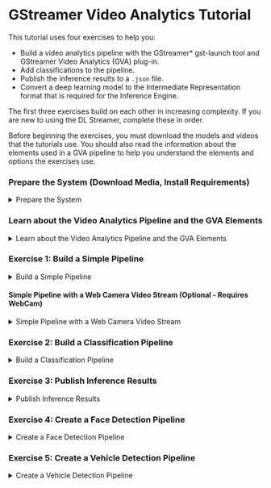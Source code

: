 # GStreamer Video Analytics Tutorial

This tutorial uses four exercises to help you:

- Build a video analytics pipeline with the GStreamer* gst-launch tool and GStreamer Video Analytics (GVA) plug-in. 
- Add classifications to the pipeline.
- Publish the inference results to a `.json` file.
- Convert a deep learning model to the Intermediate Representation format that is required for the Inference Engine.

The first three exercises build on each other in increasing complexity. If you are new to using the DL Streamer, complete these in order. 

Before beginning the exercises, you must download the models and videos that the tutorials use. You should also read the information about the elements used in a GVA pipeline to help you understand the elements and options the exercises use.

### Prepare the System (Download Media, Install Requirements)

<details>
	<summary>Prepare the System</summary>
<br>

NOTE: The recommended way to install DL Streamer is through OpenVINO.  DL Streamer is included with OpenVINO 2020.r2 and newer.  If you have not installed OpenVINO, refer to the [DL Streamer Install Guide](Install_Guide.md).


### Install Requirements
```sh
sudo apt update && sudo apt install -y --no-install-recommends \
	wget cpio cmake lsb-release mesa-utils gdb mc ocl-icd-libopencl1 clinfo vainfo
```

### Get the Models and Videos for the Examples<a name="acquire-data-and-sources"></a>

The DL Streamer plug-in uses the OpenVINO Deep Learning [Inference Engine](https://software.intel.com/en-us/articles/OpenVINO-InferEngine) to perform inference. As input, the Inference Engine accepts CNN models that are converted to the Intermediate Representation (IR) format through the OpenVINO toolkit [Model Optimizer](https://docs.openvinotoolkit.org/latest/_docs_MO_DG_Deep_Learning_Model_Optimizer_DevGuide.html). 

You can either train your own CNN models and convert them to the IR format or use free models from the [OpenVINO Model Zoo](https://github.com/opencv/open_model_zoo) that are already in the IR format. A tool named [Model Downloader](https://docs.openvinotoolkit.org/2020.1/_tools_downloader_README.html) gives you a way to easily download models from the Model Zoo. 

The steps below use a quick way to get everything you need to use the sample applications. For instructions to use your own models, download models from the Model Zoo and use the Model Downloader, see LINK TO OPENVINO CONTENT. 

Remember to source your environment:
   ```sh
   source /opt/intel/openvino/bin/setupvars.sh
   ```

1. Create directories for the models and videos. The following is an example. If you use a different structure, remember to change the path in the instructions to match your location:
   ```sh
   mkdir -p ~/gva/models
   mkdir -p ~/gva/video
   ```

2.	Set the path to store the models we download.
    ```sh	
    export MODELS_PATH=~/gva/models
    ```
   
3. Download the models:
	```sh
	cd ~/gva/models
	```
	```sh
	/opt/intel/openvino/data_processing/dl_streamer/samples/download_models.sh
	```

4. The samples require video files that:

- Are in h264 or mp4 format.
- Include cars, pedestrians, and people with their faces showing.
- Keep your videos to less than 2 minutes for faster processing.
	
5. Download videos

- You can download freely licensed videos from the websites like [Pexels](https://www.pexels.com/videos).
- Put your video files in `~/gva/video`.

</details>

### Learn about the Video Analytics Pipeline and the GVA Elements <a name="gva-pipeline"></a> 

<details>
	<summary>Learn about the Video Analytics Pipeline and the GVA Elements</summary>

<br>
The diagram below shows the data flow of a typical video analytics pipeline.

![Typical GVA pipeline](typical_pipeline.png)

This is what you're seeing in the data flow:

1. Read File with `filesrc` - The `filesrc` element reads data from a file or camera.

2. Decode with `decodebin` -  The `decodebin` element selects the decoder according to the input format. Hardware decoding plug-ins have priority over CPU decoders. Use `decodebin` to insert video processing elements for color conversion or for video-to-system memory copying. <br>
The pipeline moves the uncompressed video from `decodebin` forward in 'video/x-raw' or 'video/x-raw(memory:VASurface)' data type. 'video/x-raw' is a system memory frame and 'video/x-raw(memory:VASurface)' is a video memory handle.

3. Detect Objects with `gvadetect` - The `gvadetect` element runs object detection inference on the decoded frame from `decodebin`. In this process, `gvadetect` uses the `model` parameter to perform inference on the model that you specify. As an option, you can add the `model-proc` parameter to configure the output. A list of regions is returned, known as Region of Interest (ROI), The ROI includes the detected object. 
4. Classify Objects with `gvaclassify` - The `gvaclassify` element performs inference on each video frame ROI. Inference uses the `model` parameter, and returns the result as key=value, such as age=40 or gender=female. Use the `model-proc` parameter with `gvaclassify` to provide a json file for interpreting the results and to configure the output layer name and labels. You can also use 'gvaclassify' to add filters to the inference, but only on by object class, such as a vehicle or pedestrian. 

5. Visualize with `gvawatermark` - The `gvawatermark` element adds the detection and classification results as an overlay on each frame. This element uses a `sync` property. Most samples set this as `sync=false` to disable real-time synchronization to increase the pipeline speed. You can change this to `sync=true` to run pipeline in  real-time speed.

6. Render Video with `xvimagesink` - The `xvimagesink` element renders the video frames. 

You can chain the `gvadetect`, `gvatrack`, `gvaclassify`, and `gvainference` inference elements. For example, you can have the following run in sequence: object detection, object tracking, and object classification. You can also add other GVA elements to use `gvametaconvert` and `gvametapublish` to publish the inference results. 

See [GVA elements](Elements) for more information about the GVA plug-in elements.

The following video shows the result of running a pipeline with:

- gst-launch-1.0 filesrc location=cut.mp4 ! decodebin ! gvadetect model=face-detection-adas-0001.xml ! gvaclassify model=emotions-recognition-retail-0003.xml model-proc=emotions-recognition-retail-0003.json ! gvawatermark ! xvimagesink sync=false

<div align="center"><img src="demo_pipeline.gif" width=900/></div>

The elements in this pipeline are:
* `filesrc` loads a video file named `cut.mp4`.
* `decodebin` decodes the video. 
* `gvadetect` runs inference on the video. The `model` named `face-detection-adas-0001` is used for inference to detect faces. 
* `gvaclassify` uses the result of `gvadetect` on a `model` named `emotions-recognition-retail-0003`, resulting in emotion classifications. 
* `gvawatermark` overlays the detection and classification results on each frame.
* `xvimagesink` renders the video frames.

You are ready to try creating your own pipeline. Continue with the next section to use the first exercise.

</details>


### Exercise 1: Build a Simple Pipeline <a name="simple-pipeline"></a>

<details>
	<summary>Build a Simple Pipeline</summary>
<br>

This exercise helps you create a GStreamer pipeline that uses specific models to run detection on an Intermediate Representation (IR) formatted model. In this exercise you run inference to detect people and vehicles in a video.  

This exercise introduces you to using the following GVA elements:

- `filesrc`
- `gvadetect` 
- `gvawatermark`
	
1. Set the environment variables:

```sh
source /opt/intel/openvino/bin/setupvars.sh
```

2. Export the `model` and `model_proc` files:

```sh
export DETECTION_MODEL=~/gva/models/intel/person-vehicle-bike-detection-crossroad-0078/FP32/person-vehicle-bike-detection-crossroad-0078.xml
```
```sh
export DETECTION_MODEL_PROC=/opt/intel/openvino/data_processing/dl_streamer/samples/gst_launch/vehicle_pedestrian_tracking/model_proc/person-vehicle-bike-detection-crossroad-0078.json
```

3. Export the video file path:

This example uses ~/gva/video as the video path and <your_video> as the placeholder for a video file name. Change this information to fit your setup.

```sh
export VIDEO_EXAMPLE=~/gva/video/<your_video>
```

4. Create and run the pipeline. As an option, add the `model-proc` parameter to create a `model-proc` JSON file. `model-proc` files describe the model input and output layer format. The `model-proc` file in this exercise describes the output layer name and labels (person, vehicle, and bike) on objects it detects. 

See [model-proc](https://github.com/opencv/gst-video-analytics/blob/master/samples/model_proc/person-vehicle-bike-detection-crossroad-0078.json) for more information.

```sh
gst-launch-1.0 \
	filesrc location=${VIDEO_EXAMPLE} ! decodebin ! video/x-raw ! videoconvert ! \
	gvadetect model=${DETECTION_MODEL} model_proc=${DETECTION_MODEL_PROC} device=CPU ! queue ! \
	gvawatermark ! fpsdisplaysink video-sink=xvimagesink sync=false
```
	
5. Review the output. Persons, vehicles, and bikes are bound by colored boxes, and detection results are displayed as video overlays. The average frame rate of the pipeline are shown as overlays at the bottom of the video.

`gvadetect`:
	* Used the XML model file to find the BIN file for inference.
	* Performed detection on each video frame.
	* Output ROIs with labels according to `model-proc` specifications. 

`gvawatermark` used the output ROIs to visually display the detected objects and their attributes.
	* [`fpsdisplaysink`](https://gstreamer.freedesktop.org/documentation/debugutilsbad/fpsdisplaysink.html?gi-language=c) displayed the average FPS of the pipeline.
	* [`xvimagesink`](https://gstreamer.freedesktop.org/documentation/xvimagesink/index.html?gi-language=c#xvimagesink-page) rendered the video frames.

You're done building and running this pipeline. To expand on this exercise, use one or both add-ons to this exercise to select different video sources. If the add-ons don't suit you, jump ahead to start [Exercise 2](#classification-pipeline)

</details>


#### Simple Pipeline with a Web Camera Video Stream (Optional - Requires WebCam)

<details>
	<summary>Simple Pipeline with a Web Camera Video Stream</summary>
<br>

GStreamer supports connected video devices, like Web cameras, which means you use a web camera to perform real-time inference.

Before repeating Exercise 1 with a Web camera video stream, verify the Web camera path. The Web camera stream is usually in the `/dev/` directory. 

To use a Web camera:

```sh
    gst-launch-1.0 \
	v4l2src device=<path-to-device> ! decodebin ! video/x-raw ! videoconvert ! \
	gvadetect model=${DETECTION_MODEL} model_proc=${DETECTION_MODEL_PROC} device=CPU ! queue ! \
	gvawatermark ! fpsdisplaysink video-sink=xvimagesink sync=false
```

This command uses [`v4l2src`](https://gstreamer.freedesktop.org/documentation/video4linux2/v4l2src.html?gi-language=c) instead of `filesrc` to capture video from web camera.

#### Simple Pipeline with an RTSP Device (Optional - Requires RTSP Device)

GStreamer supports RTSP devices that specify an RTSP URI, which means you can point to this URL to perform real-time inference.

Before repeating Exercise 1 with an RTSP URI, verify the RTSP URL. 

**To repeat Exercise 1 with a RTSP URI**, verify the path to the RTSP URI, and run the pipeline with the RTSP URI: 

```sh
gst-launch-1.0 \
	urisourcebin uri=<RTSP_uri> ! decodebin ! video/x-raw ! videoconvert ! \
	gvadetect model=${DETECTION_MODEL} model_proc=${DETECTION_MODEL_PROC} device=CPU ! queue ! \
	gvawatermark ! fpsdisplaysink video-sink=xvimagesink sync=false
```

This command uses [`urisourcebin`](https://gstreamer.freedesktop.org/documentation/playback/urisourcebin.html?gi-language=c) to access URIs. In this pipeline, the URI access is to the RTSP URI and the video stream from the link for inference.

</details>


### Exercise 2: Build a Classification Pipeline <a name="classification-pipeline"></a>

<details>
	<summary>Build a Classification Pipeline</summary>
<br>	

This exercise uses the scenario, video, and IR files from Exercise 1 to help you create a pipeline with classification applied to the ROIs. In Exercise 2, detected objects use `gvadetect` as inputs for `gvaclassify` for inference to identify additional attributes.

This exercises uses the following additional GVA element:
- `gvaclassify`
	
1. If not already setup, set the environment variables:

```sh
source /opt/intel/openvino/bin/setupvars.sh
```

2. Export the model and model_proc files:

```sh
export DETECTION_MODEL=~/gva/models/intel/person-vehicle-bike-detection-crossroad-0078/FP32/person-vehicle-bike-detection-crossroad-0078.xml
export DETECTION_MODEL_PROC=/opt/intel/openvino/data_processing/dl_streamer/samples/gst_launch/vehicle_pedestrian_tracking/model_proc/person-vehicle-bike-detection-crossroad-0078.json
export VEHICLE_CLASSIFICATION_MODEL=~/gva/models/intel/vehicle-attributes-recognition-barrier-0039/FP32/vehicle-attributes-recognition-barrier-0039.xml
export VEHICLE_CLASSIFICATION_MODEL_PROC=/opt/intel/openvino/data_processing/dl_streamer/samples/gst_launch/vehicle_pedestrian_tracking/model_proc/vehicle-attributes-recognition-barrier-0039.json
```

3. Export the video file path:

Make sure to replace <your_downloaded_video> with the name of the video you want to use.

This example uses ~/gva/video as the video path and <your_downloaded_video> as the placeholder for a video file name. Change this information to fit your setup.
```sh
export VIDEO_EXAMPLE=~/gva/video/<your_downloaded_video>
```

4. Create and run the pipeline:

```sh
gst-launch-1.0 \
	filesrc location=${VIDEO_EXAMPLE} ! decodebin ! video/x-raw ! videoconvert ! \
	gvadetect model=${DETECTION_MODEL} model_proc=${DETECTION_MODEL_PROC} device=CPU ! queue ! \
	gvaclassify model=${VEHICLE_CLASSIFICATION_MODEL} model-proc=${VEHICLE_CLASSIFICATION_MODEL_PROC} device=CPU object-class=vehicle ! queue ! \
	gvawatermark ! fpsdisplaysink video-sink=xvimagesink sync=false
```

In this pipeline:

1. `gvadetect` detects the ROIs in the video and outputs ROIs with the appropriate attributes (person, vehicle, bike) according to its model-proc. 
2. `gvadetect` ROIs are used as inputs for the `gvaclassify` model.
3. `gvaclassify` classifies the ROIs and outputs additional attributes according to model-proc:
	* `object-class` tells `gvalcassify` which ROIs to classify. 
	* `object-class=vehicle` classifies ROIs that have the 'vehicle' attribute. 
4 `gvawatermark` displays the ROIs and their attributes. 

See [model-proc](https://github.com/opencv/gst-video-analytics/tree/master/samples/model_proc) for the model-procs and its input and output specifications.

### NOTE: Skip the following (optional) pipeline.

**Optional replacement command to create and run the pipeline**: Include `gvatrack` to increase the pipeline performance. With this, object tracking performance increases by running inference on object detection and classification models at a defined frequently.

To use this optional replacement command, create and run the pipeline as follows:

```sh
gst-launch-1.0 \
	filesrc location=${VIDEO_EXAMPLE} ! decodebin ! video/x-raw ! videoconvert ! \
	gvadetect model=${DETECTION_MODEL} model_proc=${DETECTION_MODEL_PROC} device=CPU inference-interval=10 ! queue ! \
	gvatrack tracking-type=short-term ! queue ! \
	gvaclassify model=${VEHICLE_CLASSIFICATION_MODEL} model-proc=${VEHICLE_CLASSIFICATION_MODEL_PROC} device=CPU object-class=vehicle reclassify-interval=10 ! queue ! \
	gvawatermark ! fpsdisplaysink video-sink=xvimagesink sync=false
```

In this pipeline:

1. `gvadetect` detects the ROIs in the video and outputs ROIs with the appropriate attributes (person, vehicle, bike) according to its model-proc **on every 10th frame, due to `inference-interval=10`**.
	*`gvatrack` tracks each object detected by `gvadetect`
	
2. `gvadetect` ROIs are used as inputs for the `gvaclassify` model.

3. `gvaclassify` classifies the ROIs and outputs additional attributes according to model-proc, **but skips classification for already classified objects for 10 frames, using tracking information from `gvatrack` to determine whether to classify an object**:
	* `object-class` tells `gvalcassify` which ROIs to classify. 
	* `object-class=vehicle` classifies ROIs that have the 'vehicle' attribute. 
	
4. `gvawatermark` displays the ROIs and their attributes. 

You're done building and running this pipeline. The next exercise shows you how to publish your results to a .`.json`.
	
</details>

### Exercise 3: Publish Inference Results
<details>
	<summary>Publish Inference Results</summary>
<br>

This exercise extends the pipeline to publish your detection and classification results to a `.json` file from a GStreamer pipeline.

This exercises uses the following additional GVA elements:

- `gvametaconvert`
- `gvametapublish` 

The script for this exercise is in the [`metapublish`](https://github.com/opencv/gst-video-analytics/blob/master/samples/gst_launch/metapublish/) directory where the GVA plug-ins sample scripts are located. The `metapublish` directory also contains scripts to publish results to Kafka and MQTT.

1. Set the OpenVINO environment:

> NOTE: For this exercise, you must reset the env variables as described below.

```sh
source /opt/intel/openvino/data_processing/gstreamer/bin/gstreamer-setupvars.sh
source /opt/intel/openvino/bin/setupvars.sh
```

2. Export the `model` and `model_proc` files:
```sh
export DETECTION_MODEL=~/gva/models/intel/person-vehicle-bike-detection-crossroad-0078/FP32/person-vehicle-bike-detection-crossroad-0078.xml
export DETECTION_MODEL_PROC=/opt/intel/openvino/data_processing/dl_streamer/samples/gst_launch/vehicle_pedestrian_tracking/model_proc/person-vehicle-bike-detection-crossroad-0078.json
export VEHICLE_CLASSIFICATION_MODEL=~/gva/models/intel/vehicle-attributes-recognition-barrier-0039/FP32/vehicle-attributes-recognition-barrier-0039.xml
export VEHICLE_CLASSIFICATION_MODEL_PROC=/opt/intel/openvino/data_processing/dl_streamer/samples/gst_launch/vehicle_pedestrian_tracking/model_proc/vehicle-attributes-recognition-barrier-0039.json
```

3. Export the video file path:

```sh
# # This example uses ~/gva/video as the video path and FILENAME as the placeholder for a video file name. Change this information to fit your setup.
export VIDEO_EXAMPLE=~/gva/video/<your_downloaded_video>
```

4. Export the output file path:

The $OUTFILE target can be any path and name.  We suggest: `~/gva/out.json`

```sh
# This example uses ~/gva/video as the video path and FILENAME as the placeholder for an output file name. Change this information to fit your setup. 
export OUTFILE=<path-to-FILENAME>
```

5. Create and run the pipeline:

```sh
gst-launch-1.0 \
	filesrc location=${VIDEO_EXAMPLE} ! decodebin ! video/x-raw ! videoconvert ! \
	gvadetect model=${DETECTION_MODEL} model_proc=${DETECTION_MODEL_PROC} device=CPU ! queue ! \
	gvaclassify model=${VEHICLE_CLASSIFICATION_MODEL} model-proc=${VEHICLE_CLASSIFICATION_MODEL_PROC} device=CPU object-class=vehicle ! queue ! \
	gvametaconvert format=json ! \
	gvametapublish method=file file-path=${OUTFILE} ! \
	fakesink
```

In this step:
- `gvametaconvert` uses the optional parameter `converter=json` to convert inferenced data to `GstGVAJSONMeta`. 
- `GstGVAJSONMeta` is a custom data structure that represents JSON metadata. 
- `gvametapublish` uses the optional parameter `method=file` to publish inference results to a file.
- `filepath=${OUTFILE}` is a JSON file to which the inference results are published.
	
5. Run the pipeline. After the pipeline completes, a JSON file of the inference results is available. 

6. Review the JSON file (defined by $OUTFILE).

```sh
gedit $OUTFILE
```

You have completed this exercise. Continue to Exercise 4, where you will learn to convert Cafe and Tensorflow CNN models.

</details>

### Exercise 4: Create a Face Detection Pipeline <a name="face-detect"></a>

<details>
	<summary>Create a Face Detection Pipeline</summary>
<br>

This exercise asks you to combine the knowledge you've learned in the previous tutorials to create your own pipeline using a face detection model.  Feel free to review previous material, such as the [OpenVINO Samples Guide](../README.md) or the [OpenVINO Overview](../OpenVINO_Overview.md)

1. Download a video with faces from Pexels.
2. Select a suitable face detection model (download if necessary)
2. Update environment variables to point to the new video, model, and associated json file.
3. Run the new pipeline using the `gst-launch-1.0` command.
4. Add a head pose element to the above pipeline and run it.

</details>

### Exercise 5: Create a Vehicle Detection Pipeline <a name="vehicle-detect"></a>

<details>
	<summary>Create a Vehicle Detection Pipeline</summary>
<br>
	
1. Download video and vehicle detection models.
2. Run a pipeline.
3. Optional: run a pipeline with an additional vehicle attributes model.

</details>
